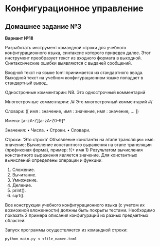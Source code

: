 # Конфигурационное управление

## Домашнее задание №3

**Вариант №18**

Разработать инструмент командной строки для учебного конфигурационного
языка, синтаксис которого приведен далее. Этот инструмент преобразует текст из входного формата в выходной. Синтаксические ошибки выявляются с выдачей
сообщений.

Входной текст на языке toml принимается из стандартного ввода. Выходной
текст на учебном конфигурационном языке попадает в стандартный вывод.

Однострочные комментарии:
NB. Это однострочный комментарий

Многострочные комментарии:
/#
Это многострочный
комментарий
#/

Словари:
([
 имя : значение,
 имя : значение,
 имя : значение,
 ...
])

Имена:
[a-zA-Z][a-zA-Z0-9]*

Значения:
• Числа.
• Строки.
• Словари.

Строки:
'Это строка'
Объявление константы на этапе трансляции:
имя: значение;
Вычисление константного выражения на этапе трансляции (префиксная
форма), пример:
!{+ имя 1}
Результатом вычисления константного выражения является значение.
Для константных вычислений определены операции и функции:
1. Сложение.
2. Вычитание.
3. Умножение.
4. Деление.
5. print().
6. sqrt().

Все конструкции учебного конфигурационного языка (с учетом их
возможной вложенности) должны быть покрыты тестами. Необходимо показать 2
примера описания конфигураций из разных предметных областей.

Запуск программы осуществляется из командной строки:
```
python main.py < <file_name>.toml
```